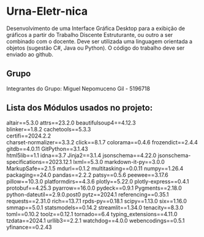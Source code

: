 # Urna-Eletr-nica
Desenvolvimento de uma Interface Gráfica Desktop para a exibição de gráficos a partir do Trabalho Discente Estruturante, ou outro a ser combinado com o docente. Deve ser utilizada uma linguagem orientada a objetos (sugestão C#, Java ou Python). O código do trabalho deve ser enviado ao github. 

## Grupo 

Integrantes do Grupo: Miguel Nepomuceno Gil - 5196718


## Lista dos Módulos usados no projeto: 

altair==5.3.0
attrs==23.2.0
beautifulsoup4==4.12.3   
blinker==1.8.2
cachetools==5.3.3        
certifi==2024.2.2        
charset-normalizer==3.3.2
click==8.1.7
colorama==0.4.6
frozendict==2.4.4        
gitdb==4.0.11
GitPython==3.1.43        
html5lib==1.1
idna==3.7
Jinja2==3.1.4
jsonschema==4.22.0
jsonschema-specifications==2023.12.1
lxml==5.3.0
markdown-it-py==3.0.0
MarkupSafe==2.1.5
mdurl==0.1.2
multitasking==0.0.11
numpy==1.26.4
packaging==24.0
pandas==2.2.2
patsy==0.5.6
peewee==3.17.6
pillow==10.3.0
platformdirs==4.3.6
plotly==5.22.0
plotly-express==0.4.1
protobuf==4.25.3
pyarrow==16.0.0
pydeck==0.9.1
Pygments==2.18.0
python-dateutil==2.9.0.post0
pytz==2024.1
referencing==0.35.1
requests==2.31.0
rich==13.7.1
rpds-py==0.18.1
scipy==1.13.0
six==1.16.0
smmap==5.0.1
statsmodels==0.14.2
streamlit==1.34.0
tenacity==8.3.0
toml==0.10.2
toolz==0.12.1
tornado==6.4
typing_extensions==4.11.0
tzdata==2024.1
urllib3==2.2.1
watchdog==4.0.0
webencodings==0.5.1
yfinance==0.2.43
